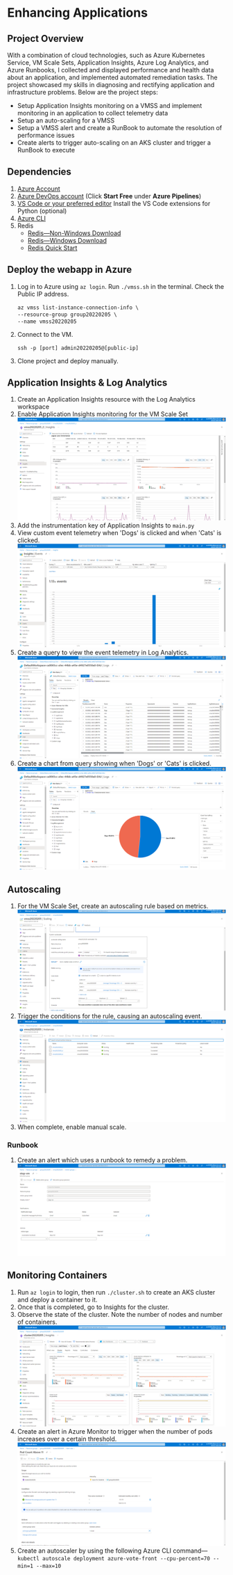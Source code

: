 # Enhancing Applications

## Project Overview
With a combination of cloud technologies, such as Azure Kubernetes Service, VM Scale Sets, Application Insights, Azure Log Analytics, and Azure Runbooks, I collected and displayed performance and health data about an application, and implemented automated remediation tasks. The project showcased my skills in diagnosing and rectifying application and infrastructure problems. Below are the project steps:
- Setup Application Insights monitoring on a VMSS and implement monitoring in an application to collect telemetry data
- Setup an auto-scaling for a VMSS
- Setup a VMSS alert and create a RunBook to automate the resolution of performance issues
- Create alerts to trigger auto-scaling on an AKS cluster and trigger a RunBook to execute

## Dependencies
1. [Azure Account](https://azure.microsoft.com/en-us/free/)
2. [Azure DevOps account](https://azure.microsoft.com/en-us/pricing/details/devops/azure-devops-services/) (Click **Start Free** under **Azure Pipelines**)
3. [VS Code or your preferred editor](https://code.visualstudio.com/Download) Install the VS Code extensions for Python (optional)
4. [Azure CLI](https://docs.microsoft.com/en-us/cli/azure/install-azure-cli?view=azure-cli-latest)
5. Redis
   - [Redis—Non-Windows Download](https://redis.io/download)
   - [Redis—Windows Download](https://riptutorial.com/redis/example/29962/installing-and-running-redis-server-on-windows)
   - [Redis Quick Start](https://redis.io/topics/quickstart)

## Deploy the webapp in Azure
1. Log in to Azure using `az login`. Run `./vmss.sh` in the terminal. Check the Public IP address. 
   ```
   az vmss list-instance-connection-info \
   --resource-group group20220205 \
   --name vmss20220205
   ```
2. Connect to the VM. 
   ```
   ssh -p [port] admin20220205@[public-ip]
   ```
3. Clone project and deploy manually.

## Application Insights & Log Analytics
1. Create an Application Insights resource with the Log Analytics workspace
2. Enable Application Insights monitoring for the VM Scale Set
![](submission-screenshots/application-insights/vmss20220205_2.png)
3. Add the instrumentation key of Application Insights to `main.py` 
5. View custom event telemetry when 'Dogs' is clicked and when 'Cats' is clicked.
![](submission-screenshots/application-insights/events.png)
6. Create a query to view the event telemetry in Log Analytics.
![](submission-screenshots/application-insights/trace_query_result.png)
7. Create a chart from query showing when 'Dogs' or 'Cats' is clicked.
![](submission-screenshots/application-insights/trace_query_chart.png)

## Autoscaling
1. For the VM Scale Set, create an autoscaling rule based on metrics.
![](submission-screenshots/autoscaling-vmss/scaling_rule.png)
2. Trigger the conditions for the rule, causing an autoscaling event.
![](submission-screenshots/autoscaling-vmss/new_instance.png)
3. When complete, enable manual scale.

### Runbook
1. Create an alert which uses a runbook to remedy a problem.
![](submission-screenshots/runbook/alert_config_1.png)

## Monitoring Containers
1. Run `az login` to login, then run `./cluster.sh` to create an AKS cluster and deploy a container to it.
2. Once that is completed, go to Insights for the cluster.
3. Observe the state of the cluster. Note the number of nodes and number of containers.
![](submission-screenshots/kubernetes-cluster/cluster_state.png)
4. Create an alert in Azure Monitor to trigger when the number of pods increases over a certain threshold.
![](submission-screenshots/kubernetes-cluster/alert_rule.png)
5. Create an autoscaler by using the following Azure CLI command—`kubectl autoscale deployment azure-vote-front --cpu-percent=70 --min=1 --max=10`
